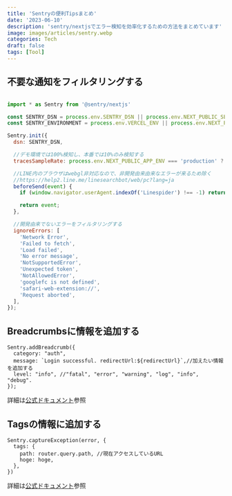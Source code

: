 ```yaml
---
title: 'Sentryの便利Tipsまとめ'
date: '2023-06-10'
description: 'sentry/nextjsでエラー検知を効率化するための方法をまとめています'
image: images/articles/sentry.webp
categories: Tech
draft: false
tags: [Tool]
---
```


## 不要な通知をフィルタリングする

```js:sentry.client.config.js

import * as Sentry from '@sentry/nextjs'

const SENTRY_DSN = process.env.SENTRY_DSN || process.env.NEXT_PUBLIC_SENTRY_DSN;
const SENTRY_ENVIRONMENT = process.env.VERCEL_ENV || process.env.NEXT_PUBLIC_VERCEL_ENV || 'development';

Sentry.init({
  dsn: SENTRY_DSN,

  //デモ環境では100%検知し、本番では10%のみ検知する
  tracesSampleRate: process.env.NEXT_PUBLIC_APP_ENV === 'production' ? 0.1 : 1.0,

  //LINE内のブラウザはwebgl非対応なので、非開発由来由来なエラーが来るため除く
  //https://help2.line.me/linesearchbot/web/pc?lang=ja
  beforeSend(event) {
    if (window.navigator.userAgent.indexOf('Linespider') !== -1) return null;

    return event;
  },

  //開発由来でないエラーをフィルタリングする
  ignoreErrors: [
    'Network Error',
    'Failed to fetch',
    'Load failed',
    'No error message',
    'NotSupportedError',
    'Unexpected token',
    'NotAllowedError',
    'googlefc is not defined',
    'safari-web-extension://',
    'Request aborted',
  ],
});

```

## Breadcrumbsに情報を追加する
```js:ログイン成功後
Sentry.addBreadcrumb({
  category: "auth",
  message: `Login successful. redirectUrl:${redirectUrl}`,//加えたい情報を追加する
  level: "info", //"fatal", "error", "warning", "log", "info", "debug".
});
```
詳細は[公式ドキュメント](https://docs.sentry.io/product/issues/issue-details/breadcrumbs/)参照


## Tagsの情報に追加する
```js:fetchのエラーハンドリング
Sentry.captureException(error, {
  tags: {
    path: router.query.path, //現在アクセスしているURL
    hoge: hoge,
  },
})
```

詳細は[公式ドキュメント](https://docs.sentry.io/platforms/unreal/enriching-events/tags/)参照